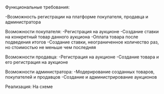 Функциональные требования:

-Возможность регистрации на платформе покупателя, продавца и администратора

Возможности покупателя:
-Регистрация на аукционе
-Создание ставки на конкретный товар данного аукциона
-Оплата товара после подведения итогов
-Создание ставки, неограниченное количество раз, но стоимостью не меньше чем последняя

Возможности продавца:
-Регистрация на аукционе
-Создание товара и его регистрация на аукционе

Возможности администратора:
-Модерирование созданных товаров, покупателей и продавцов
-Создание и администрирование аукционов

Реализация:
На схеме
